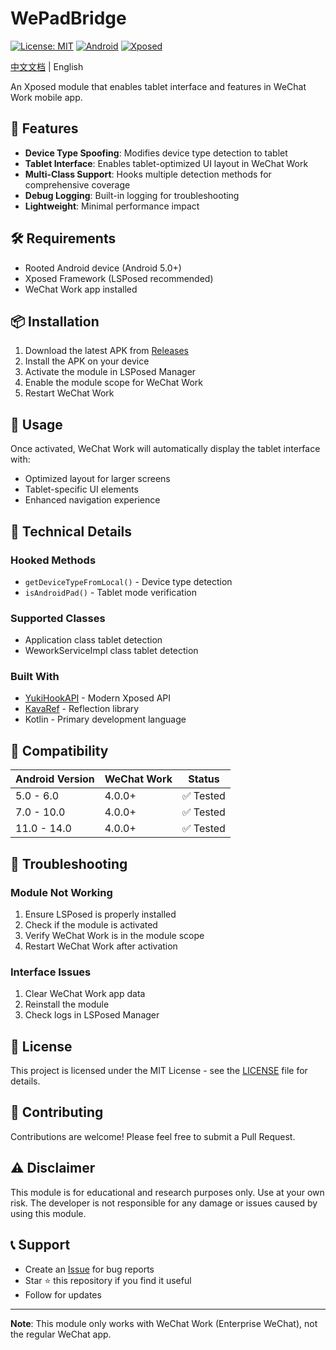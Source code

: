 # WePadBridge

[![License: MIT](https://img.shields.io/badge/License-MIT-yellow.svg)](https://opensource.org/licenses/MIT)
[![Android](https://img.shields.io/badge/Android-5.0%2B-green.svg)](https://android.com)
[![Xposed](https://img.shields.io/badge/Xposed-LSPosed-blue.svg)](https://github.com/LSPosed/LSPosed)

[中文文档](README.md) | English

An Xposed module that enables tablet interface and features in WeChat Work mobile app.

## 📱 Features

- **Device Type Spoofing**: Modifies device type detection to tablet
- **Tablet Interface**: Enables tablet-optimized UI layout in WeChat Work
- **Multi-Class Support**: Hooks multiple detection methods for comprehensive coverage
- **Debug Logging**: Built-in logging for troubleshooting
- **Lightweight**: Minimal performance impact

## 🛠️ Requirements

- Rooted Android device (Android 5.0+)
- Xposed Framework (LSPosed recommended)
- WeChat Work app installed

## 📦 Installation

1. Download the latest APK from [Releases](../../releases)
2. Install the APK on your device
3. Activate the module in LSPosed Manager
4. Enable the module scope for WeChat Work
5. Restart WeChat Work

## 🎯 Usage

Once activated, WeChat Work will automatically display the tablet interface with:
- Optimized layout for larger screens
- Tablet-specific UI elements
- Enhanced navigation experience

## 🔧 Technical Details

### Hooked Methods
- `getDeviceTypeFromLocal()` - Device type detection
- `isAndroidPad()` - Tablet mode verification

### Supported Classes
- Application class tablet detection
- WeworkServiceImpl class tablet detection

### Built With
- [YukiHookAPI](https://github.com/HighCapable/YukiHookAPI) - Modern Xposed API
- [KavaRef](https://github.com/HighCapable/KavaRef) - Reflection library
- Kotlin - Primary development language

## 📱 Compatibility

| Android Version | WeChat Work | Status |
|----------------|-------------|--------|
| 5.0 - 6.0      | 4.0.0+     | ✅ Tested |
| 7.0 - 10.0     | 4.0.0+     | ✅ Tested |
| 11.0 - 14.0    | 4.0.0+     | ✅ Tested |

## 🐛 Troubleshooting

### Module Not Working
1. Ensure LSPosed is properly installed
2. Check if the module is activated
3. Verify WeChat Work is in the module scope
4. Restart WeChat Work after activation

### Interface Issues
1. Clear WeChat Work app data
2. Reinstall the module
3. Check logs in LSPosed Manager

## 📄 License

This project is licensed under the MIT License - see the [LICENSE](LICENSE) file for details.

## 🤝 Contributing

Contributions are welcome! Please feel free to submit a Pull Request.

## ⚠️ Disclaimer

This module is for educational and research purposes only. Use at your own risk. The developer is not responsible for any damage or issues caused by using this module.

## 📞 Support

- Create an [Issue](../../issues) for bug reports
- Star ⭐ this repository if you find it useful
- Follow for updates

---

**Note**: This module only works with WeChat Work (Enterprise WeChat), not the regular WeChat app.

